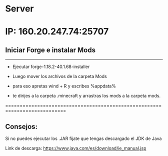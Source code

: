 # Server
 IP: 160.20.247.74:25707
===========================
## Iniciar Forge e instalar Mods
------------------------------
 * Ejecutar forge-1.18.2-40.1.68-installer 

 * Luego mover los archivos de la carpeta Mods 

 * para eso apretas wind + R y escribes %appdata%

 * te dirijes a la carpeta .minecraft y arrastras los mods a la carpeta mods.

===========================================================================
## Consejos:

Si no puedes ejecutar los .JAR fijate que tengas descargado el JDK de Java

Link de descarga: https://www.java.com/es/download/ie_manual.jsp

